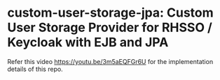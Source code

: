 custom-user-storage-jpa: Custom User Storage Provider for RHSSO / Keycloak with EJB and JPA
============================================================================================

Refer this video https://youtu.be/3m5aEQFGr6U for the implementation details of this repo.

